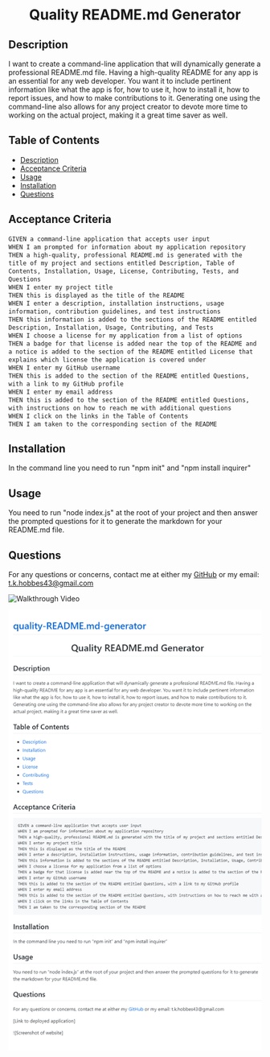 <h1 align="center"> Quality README.md Generator </h1>

## Description

I want to create a command-line application that will dynamically generate a professional README.md file.  Having a high-quality README for any app is an essential for any web developer.  You want it to include pertinent information like what the app is for, how to use it, how to install it, how to report issues, and how to make contributions to it.  Generating one using the command-line also allows for any project creator to devote more time to working on the actual project, making it a great time saver as well.

## Table of Contents
- [Description](#description)
- [Acceptance Criteria](#acceptance_criteria)
- [Usage](#usage)
- [Installation](#installation)
- [Questions](#questions)

## Acceptance Criteria
```
GIVEN a command-line application that accepts user input
WHEN I am prompted for information about my application repository
THEN a high-quality, professional README.md is generated with the title of my project and sections entitled Description, Table of Contents, Installation, Usage, License, Contributing, Tests, and Questions
WHEN I enter my project title
THEN this is displayed as the title of the README
WHEN I enter a description, installation instructions, usage information, contribution guidelines, and test instructions
THEN this information is added to the sections of the README entitled Description, Installation, Usage, Contributing, and Tests
WHEN I choose a license for my application from a list of options
THEN a badge for that license is added near the top of the README and a notice is added to the section of the README entitled License that explains which license the application is covered under
WHEN I enter my GitHub username
THEN this is added to the section of the README entitled Questions, with a link to my GitHub profile
WHEN I enter my email address
THEN this is added to the section of the README entitled Questions, with instructions on how to reach me with additional questions
WHEN I click on the links in the Table of Contents
THEN I am taken to the corresponding section of the README
```

## Installation
In the command line you need to run "npm init" and "npm install inquirer"

## Usage
You need to run "node index.js" at the root of your project and then answer the prompted questions for it to generate the markdown for your README.md file.

## Questions
For any questions or concerns, contact me at either my [GitHub](https://github.com/tkhobbes43)
or my email: t.k.hobbes43@gmail.com

![Walkthrough Video](https://tkhobbes43.github.io/quality-README.md-generator/)

![Gif of application in action](/assets/images/deployed-app-screenshot.png)